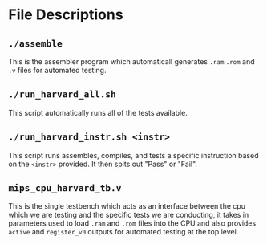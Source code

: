 # File Descriptions

## `./assemble`

This is the assembler program which automaticall generates `.ram` `.rom` and `.v` files for automated testing.

## `./run_harvard_all.sh`

This script automatically runs all of the tests available.

## `./run_harvard_instr.sh <instr>`

This script runs assembles, compiles, and tests a specific instruction based on the `<instr>` provided. It then spits out "Pass" or "Fail".

## `mips_cpu_harvard_tb.v`

This is the single testbench which acts as an interface between the cpu which we are testing and the specific tests we are conducting, it takes in parameters used to load `.ram` and `.rom` files into the CPU and also provides `active` and `register_v0` outputs for automated testing at the top level.